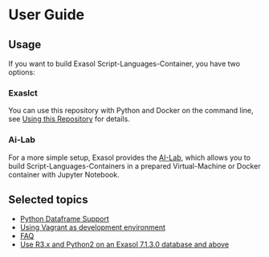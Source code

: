 # User Guide

## Usage

If you want to build Exasol Script-Languages-Container, you have two options:

### Exaslct

You can use this repository with Python and Docker on the command line, see [Using this Repository](usage.md) for details.

### Ai-Lab

For a more simple setup, Exasol provides the [AI-Lab](https://github.com/exasol/ai-lab), which allows you to build Script-Languages-Containers in a prepared Virtual-Machine or Docker container with Jupyter Notebook.

## Selected topics

- [Python Dataframe Support](py_dataframe.md)
- [Using Vagrant as development environment](vagrant.md)
- [FAQ](FAQ.md)
- [Use R3.x and Python2 on an Exasol 7.1.3.0 database and above](use_R3_and_Python2_on_7.1.30_and_above.md)
